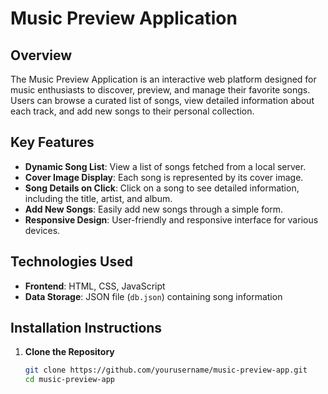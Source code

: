 # Music Preview Application

## Overview
The Music Preview Application is an interactive web platform designed for music enthusiasts to discover, preview, and manage their favorite songs. Users can browse a curated list of songs, view detailed information about each track, and add new songs to their personal collection.

## Key Features
- **Dynamic Song List**: View a list of songs fetched from a local server.
- **Cover Image Display**: Each song is represented by its cover image.
- **Song Details on Click**: Click on a song to see detailed information, including the title, artist, and album.
- **Add New Songs**: Easily add new songs through a simple form.
- **Responsive Design**: User-friendly and responsive interface for various devices.

## Technologies Used
- **Frontend**: HTML, CSS, JavaScript
- **Data Storage**: JSON file (`db.json`) containing song information

## Installation Instructions

1. **Clone the Repository**
   ```bash
   git clone https://github.com/yourusername/music-preview-app.git
   cd music-preview-app
